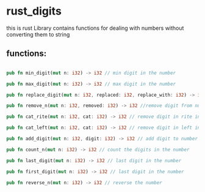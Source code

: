 # rust_digits
this is rust Library contains functions for dealing with numbers without converting them to string

## functions:
``` rust

pub fn min_digit(mut n: i32) -> i32 // min digit in the number

pub fn max_digit(mut n: i32) -> i32 // max digit in the number

pub fn replace_digit(mut n: i32, replaced: i32, replace_with: i32) -> i32 // replace digit in number

pub fn remove_n(mut n: i32, removed: i32) -> i32 //remove digit from number

pub fn cat_rite(mut n: i32, cat: i32) -> i32 // remove digit in rite in the number

pub fn cat_left(mut n: i32, cat: i32) -> i32 // remove digit in left in the number

pub fn add_digit(mut n: i32, digit: i32) -> i32 // add digit to number

pub fn count_n(mut n: i32) -> i32 // count the digits in the number

pub fn last_digit(mut n: i32) -> i32 // last digit in the number

pub fn first_digit(mut n: i32) -> i32 // last digit in the number

pub fn reverse_n(mut n: i32) -> i32 // reverse the number
```



